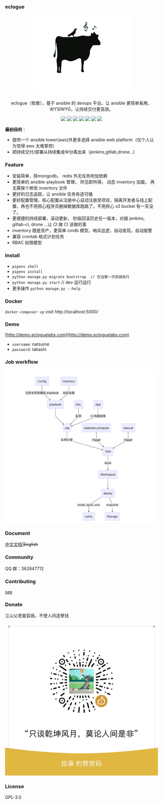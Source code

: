 ### eclogue
<p align="center">
  <a href="//ecloguelabs.org">
    <img alt="docsify" src="./images/logo.svg" width="320">
  </a>
</p>
<p align="center">
  eclogue（牧歌），基于 ansible 的 devops 平台。让 ansible 更简单易用，WYSIWYG，让持续交付更高效。
</p>

<p align="center">

<img src="https://img.shields.io/github/issues/eclogue/eclogue"/>
<img src="https://img.shields.io/github/search/eclogue/eclogue/devops"/>
<img src="https://img.shields.io/github/pipenv/locked/python-version/eclogue/eclogue"/>
<img src="https://img.shields.io/github/pipenv/locked/dependency-version/eclogue/eclogue/flask"/>
<img src="https://img.shields.io/github/pipenv/locked/dependency-version/eclogue/eclogue/ansible"/>
<img src="https://img.shields.io/github/commit-activity/m/eclogue/eclogue"/>
<img src="https://img.shields.io/github/languages/code-size/eclogue/eclogue"/>

</p>

**~~最初目的~~**：
- 提供一个 ansible tower(awx)外更多选择 ansible web platform（仅个人认为觉得 awx 太难掌控）
- 把持续交付/部署从持续集成中分离出来（jenkins,gitlab,drone...)

### Feature
- 安装简单，除mongodb， redis 外无任务附加依赖
- 更简单的 ansible-playbook 管理， 所见即所得， 动态 inventory 加载， 再无需挨个修改 inventory 文件
- 更好的日志追踪，让 ansible 任务有迹可循
- 更好配置管理，核心配置从注册中心自动注册至项目，隔离开发者与线上配置，再也不用担心程序员删掉数据库跑路了，不用担心 s3 bucket 有一天没了。
- 更便捷的持续部署，滚动更新， 秒级回滚历史任一版本，对接 jenkins, gitlab-ci, drone ...让 CI 做 CI 该做的事
- inventory 既是资产，更简单 cmdb 模型，哨兵巡逻，自动发现，自动报警
- 兼容 crontab 格式计划任务
- RBAC 权限模型

### Install
- `pipenv shell`
- `pipenv install`
- `python manage.py migrate bootstrap  // 仅当第一次安装执行`
- `python manage.py start` // dev 运行运行
- 更多操作 `python manage.py --help`

### Docker
`docker-composer up` visit http://localhost:5000/


### Demo
[http://demo.ecloguelabs.com](http://demo.ecloguelabs.com)

- `username`: natsume
- `password`: takashi
### Job workflow

![image](https://raw.githubusercontent.com/eclogue/eclogue/master/images/flow.png)

### Document
[中文文档](http://doc.ecloguelabs.com)|~~English~~

### Community
QQ 群：362847712

### Contributing
[see](http://doc.ecloguelabs.com/#/contributing)

### Donate
江山父老能容我，不使人间造孽钱

![image](https://raw.githubusercontent.com/eclogue/eclogue/master/images/donate.JPG)

### License
GPL-3.0


